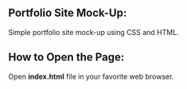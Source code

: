 ## Portfolio Site Mock-Up:

Simple portfolio site mock-up using CSS and HTML.

## How to Open the Page:

Open **index.html** file in your favorite web browser.

